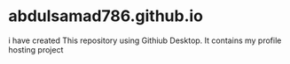 # abdulsamad786.github.io
 i have created This repository using Githiub Desktop. It contains my profile hosting project
